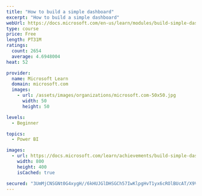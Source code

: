 ```yaml
---
title: "How to build a simple dashboard"
excerpt: "How to build a simple dashboard"
webUrl: https://docs.microsoft.com/en-us/learn/modules/build-simple-dashboard/
type: course
price: Free
length: PT31M
ratings:
  count: 2654
  average: 4.6948004
heat: 52

provider:
  name: Microsoft Learn
  domain: microsoft.com
  images:
    - url: /assets/images/organizations/microsoft.com-50x50.jpg
      width: 50
      height: 50

levels:
  - Beginner

topics:
  - Power BI

images:
  - url: https://docs.microsoft.com/learn/achievements/build-simple-dashboard-social.png
    width: 800
    height: 400
    isCached: true

secured: "3UmMjCNSGNt0G4xygH//6kHUJGlDHSGCh57IwKlpgHvT1yx6cROlBUcAT/X9VIw9EzRr4gDC+OrUFnDYEZj+7E514aLZLbyJbKnS3yrqHB+SwR8YpFU3eP/MXKWUPlXsrlUtPtweGFoIwtxtjmUxXK1NI/3y9Ianq2nnGJxooX2fjwYla9rpr67wETjupJsDUJ44oeq+gbiFfXwKcTB/GpIEd0cMNVMeoOVbQRXFh5e2Y/Xk2+Z0NIR00i4+RVxGgvAI1nSYBAXjatVo47zVQbo1AAvLVVZe3ytc/oV3q7s6V7vp/lC9X5g2niBByAxrdn1A8hNsNDbHrSy42plQ5/ee5HICvnSCC0vZWG4+GoLWCJeNUZxtJ5vGSLFOflQ5kdP5GsWAwBUST9L8CIdkYxf6OzytbVc+3T3UTJL3lUI=;nlqHeiTGN5w64Qteor1y1w=="
---
```


